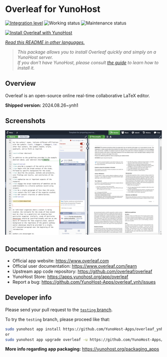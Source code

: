 <!--
N.B.: This README was automatically generated by <https://github.com/YunoHost/apps/tree/master/tools/readme_generator>
It shall NOT be edited by hand.
-->

# Overleaf for YunoHost

[![Integration level](https://dash.yunohost.org/integration/overleaf.svg)](https://ci-apps.yunohost.org/ci/apps/overleaf/) ![Working status](https://ci-apps.yunohost.org/ci/badges/overleaf.status.svg) ![Maintenance status](https://ci-apps.yunohost.org/ci/badges/overleaf.maintain.svg)

[![Install Overleaf with YunoHost](https://install-app.yunohost.org/install-with-yunohost.svg)](https://install-app.yunohost.org/?app=overleaf)

*[Read this README in other languages.](./ALL_README.md)*

> *This package allows you to install Overleaf quickly and simply on a YunoHost server.*  
> *If you don't have YunoHost, please consult [the guide](https://yunohost.org/install) to learn how to install it.*

## Overview

Overleaf is an open-source online real-time collaborative LaTeX editor.


**Shipped version:** 2024.08.26~ynh1

## Screenshots

![Screenshot of Overleaf](./doc/screenshots/screenshot.png)

## Documentation and resources

- Official app website: <https://www.overleaf.com>
- Official user documentation: <https://www.overleaf.com/learn>
- Upstream app code repository: <https://github.com/overleaf/overleaf>
- YunoHost Store: <https://apps.yunohost.org/app/overleaf>
- Report a bug: <https://github.com/YunoHost-Apps/overleaf_ynh/issues>

## Developer info

Please send your pull request to the [`testing` branch](https://github.com/YunoHost-Apps/overleaf_ynh/tree/testing).

To try the `testing` branch, please proceed like that:

```bash
sudo yunohost app install https://github.com/YunoHost-Apps/overleaf_ynh/tree/testing --debug
or
sudo yunohost app upgrade overleaf -u https://github.com/YunoHost-Apps/overleaf_ynh/tree/testing --debug
```

**More info regarding app packaging:** <https://yunohost.org/packaging_apps>
